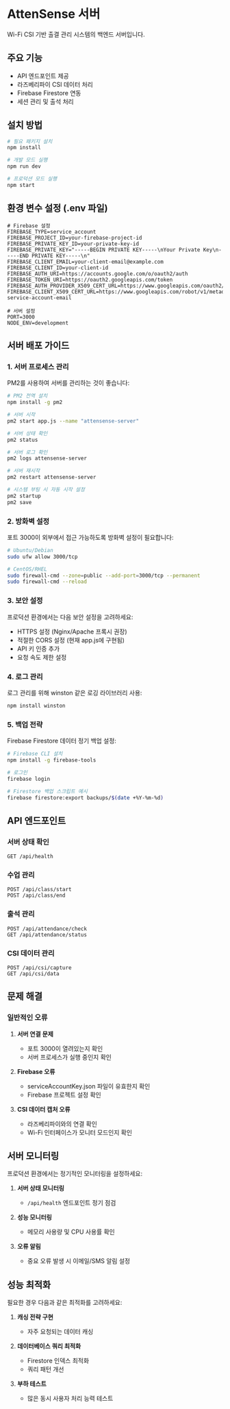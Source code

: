 # AttenSense 서버

Wi-Fi CSI 기반 출결 관리 시스템의 백엔드 서버입니다.

## 주요 기능

- API 엔드포인트 제공
- 라즈베리파이 CSI 데이터 처리
- Firebase Firestore 연동
- 세션 관리 및 출석 처리

## 설치 방법

```bash
# 필요 패키지 설치
npm install

# 개발 모드 실행
npm run dev

# 프로덕션 모드 실행
npm start
```

## 환경 변수 설정 (.env 파일)

```
# Firebase 설정
FIREBASE_TYPE=service_account
FIREBASE_PROJECT_ID=your-firebase-project-id
FIREBASE_PRIVATE_KEY_ID=your-private-key-id
FIREBASE_PRIVATE_KEY="-----BEGIN PRIVATE KEY-----\nYour Private Key\n-----END PRIVATE KEY-----\n"
FIREBASE_CLIENT_EMAIL=your-client-email@example.com
FIREBASE_CLIENT_ID=your-client-id
FIREBASE_AUTH_URI=https://accounts.google.com/o/oauth2/auth
FIREBASE_TOKEN_URI=https://oauth2.googleapis.com/token
FIREBASE_AUTH_PROVIDER_X509_CERT_URL=https://www.googleapis.com/oauth2/v1/certs
FIREBASE_CLIENT_X509_CERT_URL=https://www.googleapis.com/robot/v1/metadata/x509/your-service-account-email

# 서버 설정
PORT=3000
NODE_ENV=development
```

## 서버 배포 가이드

### 1. 서버 프로세스 관리

PM2를 사용하여 서버를 관리하는 것이 좋습니다:

```bash
# PM2 전역 설치
npm install -g pm2

# 서버 시작
pm2 start app.js --name "attensense-server"

# 서버 상태 확인
pm2 status

# 서버 로그 확인
pm2 logs attensense-server

# 서버 재시작
pm2 restart attensense-server

# 시스템 부팅 시 자동 시작 설정
pm2 startup
pm2 save
```

### 2. 방화벽 설정

포트 3000이 외부에서 접근 가능하도록 방화벽 설정이 필요합니다:

```bash
# Ubuntu/Debian
sudo ufw allow 3000/tcp

# CentOS/RHEL
sudo firewall-cmd --zone=public --add-port=3000/tcp --permanent
sudo firewall-cmd --reload
```

### 3. 보안 설정

프로덕션 환경에서는 다음 보안 설정을 고려하세요:

- HTTPS 설정 (Nginx/Apache 프록시 권장)
- 적절한 CORS 설정 (현재 app.js에 구현됨)
- API 키 인증 추가
- 요청 속도 제한 설정

### 4. 로그 관리

로그 관리를 위해 winston 같은 로깅 라이브러리 사용:

```bash
npm install winston
```

### 5. 백업 전략

Firebase Firestore 데이터 정기 백업 설정:

```bash
# Firebase CLI 설치
npm install -g firebase-tools

# 로그인
firebase login

# Firestore 백업 스크립트 예시
firebase firestore:export backups/$(date +%Y-%m-%d)
```

## API 엔드포인트

### 서버 상태 확인

```
GET /api/health
```

### 수업 관리

```
POST /api/class/start
POST /api/class/end
```

### 출석 관리

```
POST /api/attendance/check
GET /api/attendance/status
```

### CSI 데이터 관리

```
POST /api/csi/capture
GET /api/csi/data
```

## 문제 해결

### 일반적인 오류

1. **서버 연결 문제**

   - 포트 3000이 열려있는지 확인
   - 서버 프로세스가 실행 중인지 확인

2. **Firebase 오류**

   - serviceAccountKey.json 파일이 유효한지 확인
   - Firebase 프로젝트 설정 확인

3. **CSI 데이터 캡처 오류**
   - 라즈베리파이와의 연결 확인
   - Wi-Fi 인터페이스가 모니터 모드인지 확인

## 서버 모니터링

프로덕션 환경에서는 정기적인 모니터링을 설정하세요:

1. **서버 상태 모니터링**

   - `/api/health` 엔드포인트 정기 점검

2. **성능 모니터링**

   - 메모리 사용량 및 CPU 사용률 확인

3. **오류 알림**
   - 중요 오류 발생 시 이메일/SMS 알림 설정

## 성능 최적화

필요한 경우 다음과 같은 최적화를 고려하세요:

1. **캐싱 전략 구현**

   - 자주 요청되는 데이터 캐싱

2. **데이터베이스 쿼리 최적화**

   - Firestore 인덱스 최적화
   - 쿼리 패턴 개선

3. **부하 테스트**
   - 많은 동시 사용자 처리 능력 테스트
